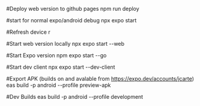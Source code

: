 #Deploy web version to github pages
npm run deploy

#start for normal expo/android debug
npx expo start

#Refresh device
r

#Start web version locally
npx expo start --web

#Start Expo version
npm expo start --go

#Start dev client
npx expo start --dev-client

#Export APK (builds on and avalable from https://expo.dev/accounts/jcarte)
eas build -p android --profile preview-apk

#Dev Builds
eas build -p android --profile development

